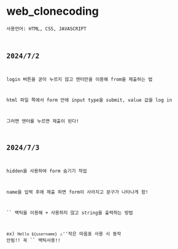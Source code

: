 # web_clonecoding 

<code>사용언어: HTML, CSS, JAVASCRIPT 



## 2024/7/2
login 버튼을 굳이 누르지 않고 엔터만을 이용해 from을 제출하는 법

html 파일 쪽에서 form 안에 input type을 submit, value 값을 log in

그러면 엔터를 누르면 제출이 된다!




## 2024/7/3 <br/>
hidden을 사용하여 form 숨기기 작업 

name을 입력 후에 제출 하면 form이 사라지고 문구가 나타나게 함!

`` 백틱을 이용해 + 사용하지 않고 string을 출력하는 방법

ex) `Hello ${username}`  ⚠️''작은 따옴표 사용 시 동작 안됨!! 꼭 `` 백틱사용!! 
